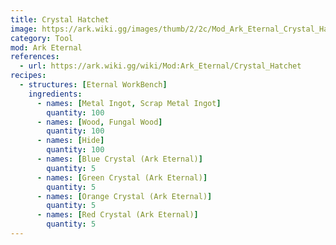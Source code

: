 ```yaml
---
title: Crystal Hatchet
image: https://ark.wiki.gg/images/thumb/2/2c/Mod_Ark_Eternal_Crystal_Hatchet.png/228px-Mod_Ark_Eternal_Crystal_Hatchet.png
category: Tool
mod: Ark Eternal
references:
  - url: https://ark.wiki.gg/wiki/Mod:Ark_Eternal/Crystal_Hatchet
recipes:
  - structures: [Eternal WorkBench]
    ingredients: 
      - names: [Metal Ingot, Scrap Metal Ingot]
        quantity: 100
      - names: [Wood, Fungal Wood]
        quantity: 100
      - names: [Hide]
        quantity: 100
      - names: [Blue Crystal (Ark Eternal)]
        quantity: 5
      - names: [Green Crystal (Ark Eternal)]
        quantity: 5
      - names: [Orange Crystal (Ark Eternal)]
        quantity: 5
      - names: [Red Crystal (Ark Eternal)]
        quantity: 5
---
```

